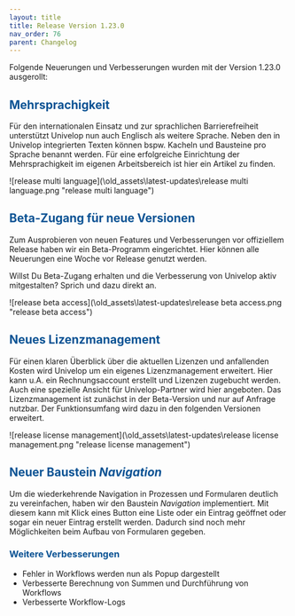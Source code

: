 ```yaml
---
layout: title
title: Release Version 1.23.0
nav_order: 76
parent: Changelog
---
```


Folgende Neuerungen und Verbesserungen wurden mit der Version 1.23.0 ausgerollt:

## <span style="color:#0b5394">**Mehrsprachigkeit**</span>

Für den internationalen Einsatz und zur sprachlichen Barrierefreiheit unterstützt Univelop nun auch Englisch als weitere Sprache. Neben den in Univelop integrierten Texten können bspw. Kacheln und Bausteine pro Sprache benannt werden.
Für eine erfolgreiche Einrichtung der Mehrsprachigkeit im eigenen Arbeitsbereich ist hier ein Artikel zu finden.

![release multi language](\old_assets\latest-updates\release multi language.png "release multi language")

## <span style="color:#0b5394">**Beta-Zugang für neue Versionen**</span>

Zum Ausprobieren von neuen Features und Verbesserungen vor offiziellem Release haben wir ein Beta-Programm eingerichtet. Hier können alle Neuerungen eine Woche vor Release genutzt werden.

Willst Du Beta-Zugang erhalten und die Verbesserung von Univelop aktiv mitgestalten? Sprich und dazu direkt an.

![release beta access](\old_assets\latest-updates\release beta access.png "release beta access")

## <span style="color:#0b5394">**Neues Lizenzmanagement**</span>

Für einen klaren Überblick über die aktuellen Lizenzen und anfallenden Kosten wird Univelop um ein eigenes Lizenzmanagement erweitert.
Hier kann u.A. ein Rechnungsaccount erstellt und Lizenzen zugebucht werden. Auch eine spezielle Ansicht für Univelop-Partner wird hier angeboten. Das Lizenzmanagement ist zunächst in der Beta-Version und nur auf Anfrage nutzbar. Der Funktionsumfang wird dazu in den folgenden Versionen erweitert.

![release license management](\old_assets\latest-updates\release license management.png "release license management")

## <span style="color:#0b5394">**Neuer Baustein _Navigation_**</span>

Um die wiederkehrende Navigation in Prozessen und Formularen deutlich zu vereinfachen, haben wir den Baustein _Navigation_ implementiert. Mit diesem kann mit Klick eines Button eine Liste oder ein Eintrag geöffnet oder sogar ein neuer Eintrag erstellt werden. Dadurch sind noch mehr Möglichkeiten beim Aufbau von Formularen gegeben.

### <span style="color:#0b5394">**Weitere Verbesserungen**</span>

-   Fehler in Workflows werden nun als Popup dargestellt
-   Verbesserte Berechnung von Summen und Durchführung von Workflows
-   Verbesserte Workflow-Logs

